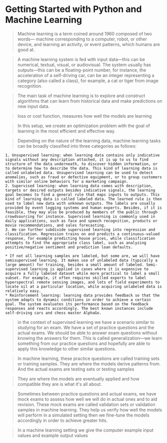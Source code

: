 # Getting Started with Python and Machine Learning

> Machine learning is a term coined around 1960 composed of two words— machine corresponding to a computer, robot, or other device, and learning an activity, or event patterns, which humans are good at. 

> A machine learning system is fed with input data—this can be numerical, textual, visual, or audiovisual. The system usually has outputs—this can be a floating-point number, for instance, the acceleration of a self-driving car, can be an integer representing a category (also called a class), for example, a cat or tiger from image recognition. 

> The main task of machine learning is to explore and construct algorithms that can learn from historical data and make predictions on new input data. 

> loss or cost function, measures how well the models are learning

> In this setup, we create an optimization problem with the goal of learning in the most efficient and effective way.

> Depending on the nature of the learning data, machine learning tasks can be broadly classified into three categories as follows: 

    1. Unsupervised learning: when learning data contains only indicative signals without any description attached, it is up to us to find structure of the data underneath, to discover hidden information, or to determine how to describe the data. This kind of learning data is called unlabeled data. Unsupervised learning can be used to detect anomalies, such as fraud or defective equipment, or to group customers with similar online behaviors for a marketing campaign. 
    2. Supervised learning: when learning data comes with description, targets or desired outputs besides indicative signals, the learning goal becomes to find a general rule that maps inputs to outputs. This kind of learning data is called labeled data. The learned rule is then used to label new data with unknown outputs. The labels are usually provided by event logging systems and human experts. Besides, if it is feasible, they may also be produced by members of the public through crowdsourcing for instance. Supervised learning is commonly used in daily applications, such as face and speech recognition, products or movie recommendations, and sales forecasting. 
    3. We can further subdivide supervised learning into regression and classification. Regression trains on and predicts a continuous-valued response, for example predicting house prices, while classification attempts to find the appropriate class label, such as analyzing positive/negative sentiment and prediction loan defaults. 
    
    * If not all learning samples are labeled, but some are, we will have semisupervised learning. It makes use of unlabeled data (typically a large amount) for training, besides a small amount of labeled. Semi-supervised learning is applied in cases where it is expensive to acquire a fully labeled dataset while more practical to label a small subset. For example, it often requires skilled experts to label hyperspectral remote sensing images, and lots of field experiments to locate oil at a particular location, while acquiring unlabeled data is relatively easy. 
    * Reinforcement learning: learning data provides feedback so that the system adapts to dynamic conditions in order to achieve a certain goal. The system evaluates its performance based on the feedback responses and reacts accordingly. The best known instances include self-driving cars and chess master AlphaGo.


> in the context of supervised learning we have a scenario similar to studying for an exam. We have a set of practice questions and the actual exams. We should be able to answer exam questions without knowing the answers for them. This is called generalization—we learn something from our practice questions and hopefully are able to apply this knowledge to other similar questions.

> In machine learning, these practice questions are called training sets or training samples. They are where the models derive patterns from. And the actual exams are testing sets or testing samples

> They are where the models are eventually applied and how compatible they are is what it's all about.

> Sometimes between practice questions and actual exams, we have mock exams to assess how well we will do in actual ones and to aid revision. These mock exams are called validation sets or validation samples in machine learning. They help us verify how well the models will perform in a simulated setting then we fine-tune the models accordingly in order to achieve greater hits. 

> In a machine learning setting we give the computer example input values and example output values
    